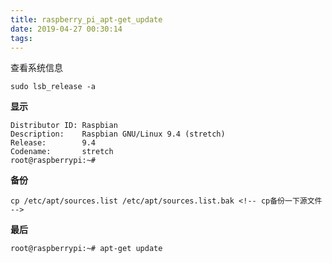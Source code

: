 ```yaml
---
title: raspberry_pi_apt-get_update
date: 2019-04-27 00:30:14
tags:
---
```

查看系统信息
```
sudo lsb_release -a
```
**显示**
```
Distributor ID: Raspbian
Description:    Raspbian GNU/Linux 9.4 (stretch)
Release:        9.4
Codename:       stretch
root@raspberrypi:~#

```
**备份**
```
cp /etc/apt/sources.list /etc/apt/sources.list.bak <!-- cp备份一下源文件 -->
```

**最后**
```
root@raspberrypi:~# apt-get update
```
